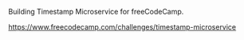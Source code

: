 Building Timestamp Microservice for freeCodeCamp.

https://www.freecodecamp.com/challenges/timestamp-microservice